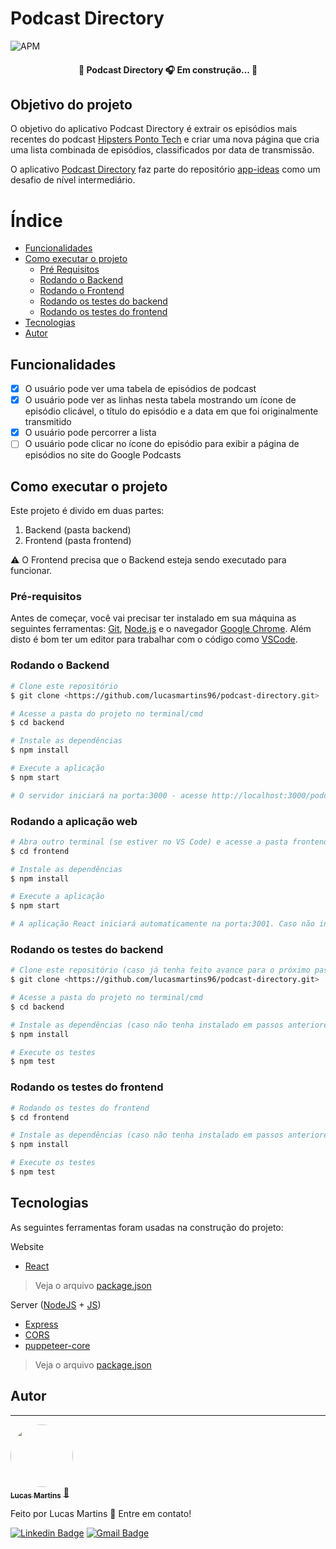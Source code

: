 # Podcast Directory

![APM](https://img.shields.io/apm/l/vim-mode)

<h4 align="center"> 
	🚧  Podcast Directory 🎧 Em construção... 🚧
</h4>

## Objetivo do projeto

O objetivo do aplicativo Podcast Directory é extrair os episódios mais recentes do podcast [Hipsters Ponto Tech](https://podcasts.google.com/feed/aHR0cHM6Ly9oaXBzdGVycy50ZWNoL2ZlZWQvcG9kY2FzdC8) e criar uma nova página que cria uma lista combinada de episódios, classificados por data de transmissão.

O aplicativo [Podcast Directory](https://github.com/florinpop17/app-ideas/blob/master/Projects/2-Intermediate/Podcast-Directory-App.md) faz parte do repositório [app-ideas](https://github.com/florinpop17/app-ideas#readme) como um desafio de nível intermediário.

# Índice

<!--ts-->

- [Funcionalidades](#funcionalidades)
- [Como executar o projeto](#como-executar-o-projeto)
  - [Pré Requisitos](#pré-requisitos)
  - [Rodando o Backend](#rodando-o-backend)
  - [Rodando o Frontend](#rodando-a-aplicação-web)
  - [Rodando os testes do backend](#rodando-os-testes-do-backend)
  - [Rodando os testes do frontend](#rodando-os-testes-do-frontend)
- [Tecnologias](#tecnologias)
- [Autor](#autor)
<!--te-->

## Funcionalidades

- [x] O usuário pode ver uma tabela de episódios de podcast
- [x] O usuário pode ver as linhas nesta tabela mostrando um ícone de episódio clicável, o título do episódio e a data em que foi originalmente transmitido
- [x] O usuário pode percorrer a lista
- [ ] O usuário pode clicar no ícone do episódio para exibir a página de episódios no site do Google Podcasts

## Como executar o projeto

Este projeto é divido em duas partes:

1. Backend (pasta backend)
2. Frontend (pasta frontend)

⚠️ O Frontend precisa que o Backend esteja sendo executado para funcionar.

### Pré-requisitos

Antes de começar, você vai precisar ter instalado em sua máquina as seguintes ferramentas: [Git](https://git-scm.com/downloads), [Node.js](https://nodejs.org/) e o navegador [Google Chrome](https://www.google.com/intl/pt-BR/chrome/). Além disto é bom ter um editor para trabalhar com o código como [VSCode](https://code.visualstudio.com/download).

### Rodando o Backend

```bash
# Clone este repositório
$ git clone <https://github.com/lucasmartins96/podcast-directory.git>

# Acesse a pasta do projeto no terminal/cmd
$ cd backend

# Instale as dependências
$ npm install

# Execute a aplicação
$ npm start

# O servidor iniciará na porta:3000 - acesse http://localhost:3000/podcasts
```

### Rodando a aplicação web

```bash
# Abra outro terminal (se estiver no VS Code) e acesse a pasta frontend
$ cd frontend

# Instale as dependências
$ npm install

# Execute a aplicação
$ npm start

# A aplicação React iniciará automaticamente na porta:3001. Caso não inicie automaticamente, acesse http://localhost:3001
```

### Rodando os testes do backend
```bash
# Clone este repositório (caso já tenha feito avance para o próximo passo)
$ git clone <https://github.com/lucasmartins96/podcast-directory.git>

# Acesse a pasta do projeto no terminal/cmd
$ cd backend

# Instale as dependências (caso não tenha instalado em passos anteriores)
$ npm install

# Execute os testes
$ npm test
```

### Rodando os testes do frontend
```bash
# Rodando os testes do frontend
$ cd frontend

# Instale as dependências (caso não tenha instalado em passos anteriores)
$ npm install

# Execute os testes
$ npm test
```

## Tecnologias

As seguintes ferramentas foram usadas na construção do projeto:

Website

- [React](https://reactjs.org/)

> Veja o arquivo [package.json](./frontend/package.json)

Server ([NodeJS](https://nodejs.org/) + [JS](https://developer.mozilla.org/pt-BR/docs/Web/JavaScript))

- [Express](http://expressjs.com/)
- [CORS](https://github.com/expressjs/cors#readme)
- [puppeteer-core](https://github.com/puppeteer/puppeteer#readme)

> Veja o arquivo [package.json](./backend/package.json)

## Autor

---

<a href="https://github.com/lucasmartins96">
 <img style="border-radius: 50%;" src="https://i.ibb.co/9qyGrPz/133705661-2282303861913690-7277653750101206726-o.jpg" width="100px;" alt=""/>
 <br />
 <sub><b>Lucas Martins</b></sub></a> <a href="https://github.com/lucasmartins96" title="perfil github">🚀</a>

Feito por Lucas Martins 👋 Entre em contato!

[![Linkedin Badge](https://img.shields.io/badge/-Lucas%20Martins-blue?style=flat-square&logo=Linkedin&logoColor=white&link=https://www.linkedin.com/in/lumartins-silva/)](https://www.linkedin.com/in/lumartins-silva/)
[![Gmail Badge](https://img.shields.io/badge/-lucasmartins.dsilva@gmail.com-c14438?style=flat-square&logo=Gmail&logoColor=white&link=mailto:lucasmartins.dsilva@gmail.com)](mailto:lucasmartins.dsilva@gmail.com)
